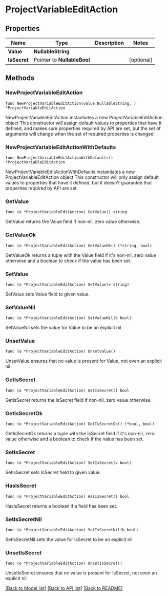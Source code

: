 # ProjectVariableEditAction

## Properties

Name | Type | Description | Notes
------------ | ------------- | ------------- | -------------
**Value** | **NullableString** |  | 
**IsSecret** | Pointer to **NullableBool** |  | [optional] 

## Methods

### NewProjectVariableEditAction

`func NewProjectVariableEditAction(value NullableString, ) *ProjectVariableEditAction`

NewProjectVariableEditAction instantiates a new ProjectVariableEditAction object
This constructor will assign default values to properties that have it defined,
and makes sure properties required by API are set, but the set of arguments
will change when the set of required properties is changed

### NewProjectVariableEditActionWithDefaults

`func NewProjectVariableEditActionWithDefaults() *ProjectVariableEditAction`

NewProjectVariableEditActionWithDefaults instantiates a new ProjectVariableEditAction object
This constructor will only assign default values to properties that have it defined,
but it doesn't guarantee that properties required by API are set

### GetValue

`func (o *ProjectVariableEditAction) GetValue() string`

GetValue returns the Value field if non-nil, zero value otherwise.

### GetValueOk

`func (o *ProjectVariableEditAction) GetValueOk() (*string, bool)`

GetValueOk returns a tuple with the Value field if it's non-nil, zero value otherwise
and a boolean to check if the value has been set.

### SetValue

`func (o *ProjectVariableEditAction) SetValue(v string)`

SetValue sets Value field to given value.


### SetValueNil

`func (o *ProjectVariableEditAction) SetValueNil(b bool)`

 SetValueNil sets the value for Value to be an explicit nil

### UnsetValue
`func (o *ProjectVariableEditAction) UnsetValue()`

UnsetValue ensures that no value is present for Value, not even an explicit nil
### GetIsSecret

`func (o *ProjectVariableEditAction) GetIsSecret() bool`

GetIsSecret returns the IsSecret field if non-nil, zero value otherwise.

### GetIsSecretOk

`func (o *ProjectVariableEditAction) GetIsSecretOk() (*bool, bool)`

GetIsSecretOk returns a tuple with the IsSecret field if it's non-nil, zero value otherwise
and a boolean to check if the value has been set.

### SetIsSecret

`func (o *ProjectVariableEditAction) SetIsSecret(v bool)`

SetIsSecret sets IsSecret field to given value.

### HasIsSecret

`func (o *ProjectVariableEditAction) HasIsSecret() bool`

HasIsSecret returns a boolean if a field has been set.

### SetIsSecretNil

`func (o *ProjectVariableEditAction) SetIsSecretNil(b bool)`

 SetIsSecretNil sets the value for IsSecret to be an explicit nil

### UnsetIsSecret
`func (o *ProjectVariableEditAction) UnsetIsSecret()`

UnsetIsSecret ensures that no value is present for IsSecret, not even an explicit nil

[[Back to Model list]](../README.md#documentation-for-models) [[Back to API list]](../README.md#documentation-for-api-endpoints) [[Back to README]](../README.md)


